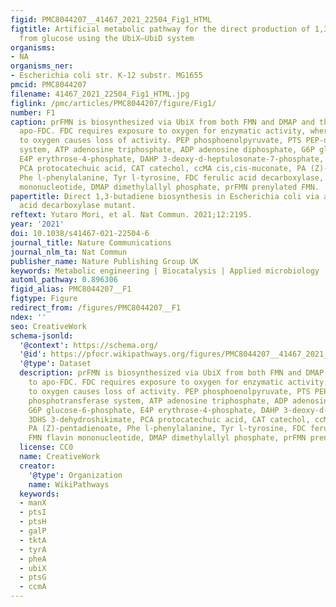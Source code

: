 ```yaml
---
figid: PMC8044207__41467_2021_22504_Fig1_HTML
figtitle: Artificial metabolic pathway for the direct production of 1,3-butadiene
  from glucose using the UbiX–UbiD system
organisms:
- NA
organisms_ner:
- Escherichia coli str. K-12 substr. MG1655
pmcid: PMC8044207
filename: 41467_2021_22504_Fig1_HTML.jpg
figlink: /pmc/articles/PMC8044207/figure/Fig1/
number: F1
caption: prFMN is biosynthesized via UbiX from both FMN and DMAP and then binds to
  apo-FDC. FDC requires exposure to oxygen for enzymatic activity, whereas overexposure
  to oxygen causes loss of activity. PEP phosphoenolpyruvate, PTS PEP-dependent phosphotransferase
  system, ATP adenosine triphosphate, ADP adenosine diphosphate, G6P glucose-6-phosphate,
  E4P erythrose-4-phosphate, DAHP 3-deoxy-d-heptulosonate-7-phosphate, 3DHS 3-dehydroshikimate,
  PCA protocatechuic acid, CAT catechol, ccMA cis,cis-muconate, PA (Z)-pentadienoate,
  Phe l-phenylalanine, Tyr l-tyrosine, FDC ferulic acid decarboxylase, FMN flavin
  mononucleotide, DMAP dimethylallyl phosphate, prFMN prenylated FMN.
papertitle: Direct 1,3-butadiene biosynthesis in Escherichia coli via a tailored ferulic
  acid decarboxylase mutant.
reftext: Yutaro Mori, et al. Nat Commun. 2021;12:2195.
year: '2021'
doi: 10.1038/s41467-021-22504-6
journal_title: Nature Communications
journal_nlm_ta: Nat Commun
publisher_name: Nature Publishing Group UK
keywords: Metabolic engineering | Biocatalysis | Applied microbiology
automl_pathway: 0.896306
figid_alias: PMC8044207__F1
figtype: Figure
redirect_from: /figures/PMC8044207__F1
ndex: ''
seo: CreativeWork
schema-jsonld:
  '@context': https://schema.org/
  '@id': https://pfocr.wikipathways.org/figures/PMC8044207__41467_2021_22504_Fig1_HTML.html
  '@type': Dataset
  description: prFMN is biosynthesized via UbiX from both FMN and DMAP and then binds
    to apo-FDC. FDC requires exposure to oxygen for enzymatic activity, whereas overexposure
    to oxygen causes loss of activity. PEP phosphoenolpyruvate, PTS PEP-dependent
    phosphotransferase system, ATP adenosine triphosphate, ADP adenosine diphosphate,
    G6P glucose-6-phosphate, E4P erythrose-4-phosphate, DAHP 3-deoxy-d-heptulosonate-7-phosphate,
    3DHS 3-dehydroshikimate, PCA protocatechuic acid, CAT catechol, ccMA cis,cis-muconate,
    PA (Z)-pentadienoate, Phe l-phenylalanine, Tyr l-tyrosine, FDC ferulic acid decarboxylase,
    FMN flavin mononucleotide, DMAP dimethylallyl phosphate, prFMN prenylated FMN.
  license: CC0
  name: CreativeWork
  creator:
    '@type': Organization
    name: WikiPathways
  keywords:
  - manX
  - ptsI
  - ptsH
  - galP
  - tktA
  - tyrA
  - pheA
  - ubiX
  - ptsG
  - ccmA
---
```


